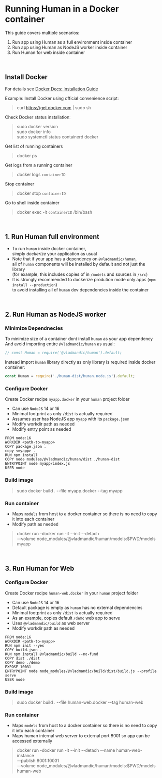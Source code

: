 # Running Human in a Docker container

This guide covers multiple scenarios:

1. Run app using Human as a full environment inside container
2. Run app using Human as NodeJS worker inside container
3. Run Human for web inside container

<br>

## Install Docker
For details see [Docker Docs: Installation Guide](https://docs.docker.com/engine/install/)

Example: Install Docker using official convenience script:
> curl https://get.docker.com | sudo sh

Check Docker status installation:
> sudo docker version  
> sudo docker info  
> sudo systemctl status containerd docker  

Get list of running containers
> docker ps

Get logs from a running container
> docker logs `containerID`

Stop container
> docker stop `containerID`

Go to shell inside container
> docker exec -it `containerID` /bin/bash

<br>

## 1. Run Human full environment

- To run `human` inside docker container,  
  simply *dockerize* your application as usual
- Note that if your app has a dependency on `@vladmandic/human`,  
  all of `human` components will be installed by default and not just the library  
  (for example, this includes copies of in `/models` and sources in `/src`)
- It is strongly recommended to dockerize prodution mode only apps (`npm install --production`)  
  to avoid installing all of `human` dev dependencies inside the container

<br>

## 2. Run Human as NodeJS worker

### Minimize Dependnecies

To minimize size of a container dont install `human` as your app dependency  
And avoid importing entire `@vladmandic/human` as usual:

```js
// const Human = require('@vladmandic/human').default;
```

Instead import `human` library directly as only library is required inside docker container:

```js
const Human = require('./human-dist/human.node.js').default;
```

### Configure Docker

Create Docker recipe `myapp.docker` in your `human` project folder  

- Can use `NodeJS` 14 or 16
- Minimal footprint as only `/dist` is actually required
- Assumes user has NodeJS app `myapp` with its `package.json`
- Modify workdir path as needed
- Modify entry point as needed

```text
FROM node:16
WORKDIR <path-to-myapp>
COPY package.json .
copy <myapp> .
RUN npm install
COPY node_modules/@vladmandic/human/dist ./human-dist
ENTRYPOINT node myapp/index.js
USER node
```

### Build image

> sudo docker build . --file myapp.docker --tag myapp

### Run container 

- Maps `models` from host to a docker container so there is no need to copy it into each container
- Modify path as needed

> docker run -docker run -it --init --detach \
--volume node_modules/@vladmandic/human/models:$PWD/models \
myapp

<br>

## 3. Run Human for Web

### Configure Docker

Create Docker recipe `human-web.docker` in your `human` project folder  

- Can use `NodeJS` 14 or 16
- Default package is empty as `human` has no external dependencies
- Minimal footprint as only `/dist` is actually required
- As an example, copies default `/demo` web app to serve
- Uses `@vladmandic/build` as web server
- Modify workdir path as needed

```text
FROM node:16
WORKDIR <path-to-myapp>
RUN npm init --yes
COPY build.json .
RUN npm install @vladmandic/build --no-fund
COPY dist ./dist
COPY demo ./demo
EXPOSE 10031
ENTRYPOINT node node_modules/@vladmandic/build/dist/build.js --profile serve
USER node
```

### Build image

> sudo docker build . --file human-web.docker --tag human-web

### Run container 

- Maps `models` from host to a docker container so there is no need to copy it into each container
- Maps human internal web server to external port 8001 so app can be accessed externally

> docker run -docker run -it --init --detach --name human-web-instance \
--publish 8001:10031 \
--volume node_modules/@vladmandic/human/models:$PWD/models \
human-web

<br>
